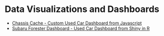 <h1>Data Visualizations and Dashboards</h1>

- [Chassis Cache - Custom Used Car Dashboard from Javascript](https://github.com/JBangtson/chassis_cache_dashboard)
- [Subaru Forester Dashboard - Used Car Dashboard from Shiny in R](https://github.com/JBangtson/Subaru-Forester-Craiglist-Dashboard)